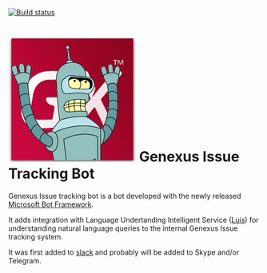 [![Build status](https://ci.appveyor.com/api/projects/status/8gfs2jgf3ec334r4?svg=true)](https://ci.appveyor.com/project/sebagomez/rochaissuesbot)

![Genexus Bender](./res/GenexusBender.png)
Genexus Issue Tracking Bot
==========================

Genexus Issue tracking bot is a bot developed with the newly released [Microsoft Bot Framework](https://dev.botframework.com/).

It adds integration with Language Undertanding Intelligent Service ([Luis](http://luis.ai)) for understanding natural language queries to the internal Genexus Issue tracking system.

It was first added to [slack](http://slack.com) and probably will be added to Skype and/or Telegram.
	